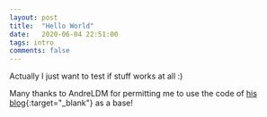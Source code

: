 ```yaml
---
layout: post
title:  "Hello World"
date:   2020-06-04 22:51:00
tags: intro
comments: false
---
```

Actually I just want to test if stuff works at all :)

Many thanks to AndreLDM for permitting me to use the code of [his blog](https://andreldm.com){:target="_blank"} as a base!


